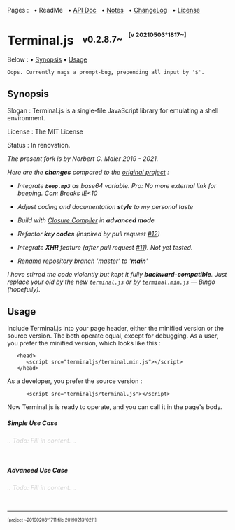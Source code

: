 ﻿Pages : &nbsp;
 • ReadMe &nbsp;
 • [API Doc](./docs/api.md) &nbsp;
 • [Notes](./docs/notes.md) &nbsp;
 • [ChangeLog](./docs/changelog.md) &nbsp;
 • [License](./license.md)

# Terminal.js &nbsp; <sup><sub>v0.2.8.7~ &nbsp; <sup><sup>[v 20210503°1817~]</sup></sup></sub></sup>

Below :
 • [Synopsis](#synopsis)
 • [Usage](#usage)

```
Oops. Currently nags a prompt-bug, prepending all input by '$'.
```

<a name="synopsis"></a>
## Synopsis

Slogan : Terminal.js is a single-file JavaScript library for emulating a shell environment.

License : The MIT License

Status : In renovation. 

_The present fork is by Norbert C. Maier 2019 - 2021._

_Here are the **changes** compared to the
 [original project](https://github.com/eosterberg/terminaljs) :_

- _Integrate **`beep.mp3`** as base64 variable.
   Pro: No more external link for beeping.
   Con: Breaks IE<10_

- _Adjust coding and documentation **style** to my personal taste_

- _Build with [Closure Compiler](https://developers.google.com/closure/compiler/) in **advanced mode**_

- _Refactor **key codes** (inspired by pull request [#12](https://github.com/eosterberg/terminaljs/pull/12))_

- _Integrate **XHR** feature (after pull request [#11](https://github.com/eosterberg/terminaljs/pull/11)).
  Not yet tested._

- _Rename repository branch 'master' to '**main**'_

_I have stirred the code violently but kept it fully **backward-compatible**.
Just replace your old by the new [`terminal.js`](./terminal.js)
or by [`terminal.min.js`](./terminal.min.js) — Bingo (hopefully)._

<a name="usage"></a>
## Usage

Include Terminal.js into your page header,
either the minified version or the source version.
The both operate equal, except for debugging.
As a user, you prefer the minified version,
which looks like this&nbsp;:

```
   <head>
      <script src="terminaljs/terminal.min.js"></script>
   </head>
```

As a developer, you prefer the source version :

```
      <script src="terminaljs/terminal.js"></script>
```

Now Terminal.js is ready to operate, and you can call it in the page's body.

<a name="usage_simple"></a>
##### Simple Use Case

*<span style="color:LightGray;">.. Todo: Fill in content. ..</span>*

&nbsp;

<a name="usage_advanced"></a>
##### Advanced Use Case

*<span style="color:LightGray;">.. Todo: Fill in content. ..</span>*

&nbsp;

---

<sup><sub>[project ~20190208°1711 file 20190213°0211]</sub></sup>

